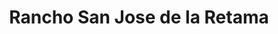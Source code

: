 ---
title: "Rancho San Jose de la Retama"
url: /jilotepec/rancho-san-jose-de-la-retama/
shop: granja
---